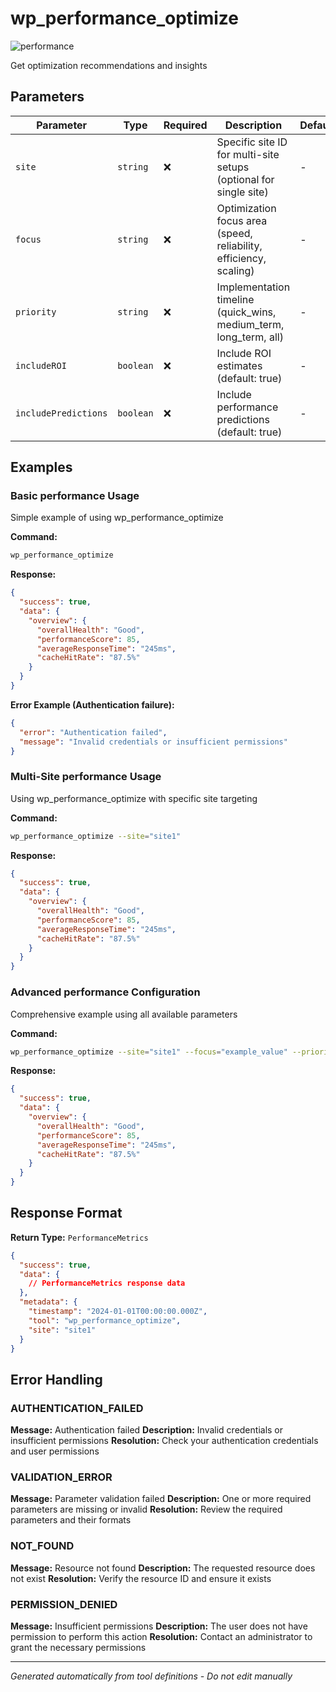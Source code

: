 # wp_performance_optimize

![performance](https://img.shields.io/badge/category-performance-brightgreen)

Get optimization recommendations and insights

## Parameters

| Parameter            | Type      | Required | Description                                                       | Default | Examples              |
| -------------------- | --------- | -------- | ----------------------------------------------------------------- | ------- | --------------------- |
| `site`               | `string`  | ❌       | Specific site ID for multi-site setups (optional for single site) | -       | `site1`, `production` |
| `focus`              | `string`  | ❌       | Optimization focus area (speed, reliability, efficiency, scaling) | -       | `example`             |
| `priority`           | `string`  | ❌       | Implementation timeline (quick_wins, medium_term, long_term, all) | -       | `example`             |
| `includeROI`         | `boolean` | ❌       | Include ROI estimates (default: true)                             | -       | `example`             |
| `includePredictions` | `boolean` | ❌       | Include performance predictions (default: true)                   | -       | `example`             |

## Examples

### Basic performance Usage

Simple example of using wp_performance_optimize

**Command:**

```bash
wp_performance_optimize
```

**Response:**

```json
{
  "success": true,
  "data": {
    "overview": {
      "overallHealth": "Good",
      "performanceScore": 85,
      "averageResponseTime": "245ms",
      "cacheHitRate": "87.5%"
    }
  }
}
```

**Error Example (Authentication failure):**

```json
{
  "error": "Authentication failed",
  "message": "Invalid credentials or insufficient permissions"
}
```

### Multi-Site performance Usage

Using wp_performance_optimize with specific site targeting

**Command:**

```bash
wp_performance_optimize --site="site1"
```

**Response:**

```json
{
  "success": true,
  "data": {
    "overview": {
      "overallHealth": "Good",
      "performanceScore": 85,
      "averageResponseTime": "245ms",
      "cacheHitRate": "87.5%"
    }
  }
}
```

### Advanced performance Configuration

Comprehensive example using all available parameters

**Command:**

```bash
wp_performance_optimize --site="site1" --focus="example_value" --priority="example_value" --includeROI="example_value" --includePredictions="example_value"
```

**Response:**

```json
{
  "success": true,
  "data": {
    "overview": {
      "overallHealth": "Good",
      "performanceScore": 85,
      "averageResponseTime": "245ms",
      "cacheHitRate": "87.5%"
    }
  }
}
```

## Response Format

**Return Type:** `PerformanceMetrics`

```json
{
  "success": true,
  "data": {
    // PerformanceMetrics response data
  },
  "metadata": {
    "timestamp": "2024-01-01T00:00:00.000Z",
    "tool": "wp_performance_optimize",
    "site": "site1"
  }
}
```

## Error Handling

### AUTHENTICATION_FAILED

**Message:** Authentication failed **Description:** Invalid credentials or insufficient permissions **Resolution:**
Check your authentication credentials and user permissions

### VALIDATION_ERROR

**Message:** Parameter validation failed **Description:** One or more required parameters are missing or invalid
**Resolution:** Review the required parameters and their formats

### NOT_FOUND

**Message:** Resource not found **Description:** The requested resource does not exist **Resolution:** Verify the
resource ID and ensure it exists

### PERMISSION_DENIED

**Message:** Insufficient permissions **Description:** The user does not have permission to perform this action
**Resolution:** Contact an administrator to grant the necessary permissions

---

_Generated automatically from tool definitions - Do not edit manually_
